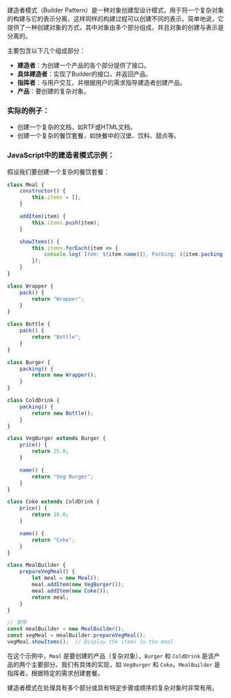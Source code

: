 建造者模式（Builder Pattern）是一种对象创建型设计模式，用于将一个复杂对象的构建与它的表示分离，这样同样的构建过程可以创建不同的表示。简单地说，它提供了一种创建对象的方式，其中对象由多个部分组成，并且对象的创建与表示是分离的。

主要包含以下几个组成部分：

- **建造者**：为创建一个产品的各个部分提供了接口。
- **具体建造者**：实现了Builder的接口，并返回产品。
- **指挥者**：与用户交互，并根据用户的需求指导建造者创建产品。
- **产品**：要创建的复杂对象。

### 实际的例子：

- 创建一个复杂的文档，如RTF或HTML文档。
- 创建一个复杂的餐饮套餐，如快餐中的汉堡、饮料、甜点等。

### JavaScript中的建造者模式示例：

假设我们要创建一个复杂的餐饮套餐：

```javascript
class Meal {
    constructor() {
        this.items = [];
    }

    addItem(item) {
        this.items.push(item);
    }

    showItems() {
        this.items.forEach(item => {
            console.log(`Item: ${item.name()}, Packing: ${item.packing().pack()}, Price: ${item.price()}`);
        });
    }
}

class Wrapper {
    pack() {
        return "Wrapper";
    }
}

class Bottle {
    pack() {
        return "Bottle";
    }
}

class Burger {
    packing() {
        return new Wrapper();
    }
}

class ColdDrink {
    packing() {
        return new Bottle();
    }
}

class VegBurger extends Burger {
    price() {
        return 25.0;
    }

    name() {
        return "Veg Burger";
    }
}

class Coke extends ColdDrink {
    price() {
        return 10.0;
    }

    name() {
        return "Coke";
    }
}

class MealBuilder {
    prepareVegMeal() {
        let meal = new Meal();
        meal.addItem(new VegBurger());
        meal.addItem(new Coke());
        return meal;
    }
}

// 使用
const mealBuilder = new MealBuilder();
const vegMeal = mealBuilder.prepareVegMeal();
vegMeal.showItems();  // Display the items in the meal
```

在这个示例中，`Meal` 是要创建的产品（复杂对象），`Burger` 和 `ColdDrink` 是该产品的两个主要部分。我们有具体的实现，如 `VegBurger` 和 `Coke`。`MealBuilder` 是指挥者，根据特定的需求创建套餐。

建造者模式在处理具有多个部分或具有特定步骤或顺序的复杂对象时非常有用。
